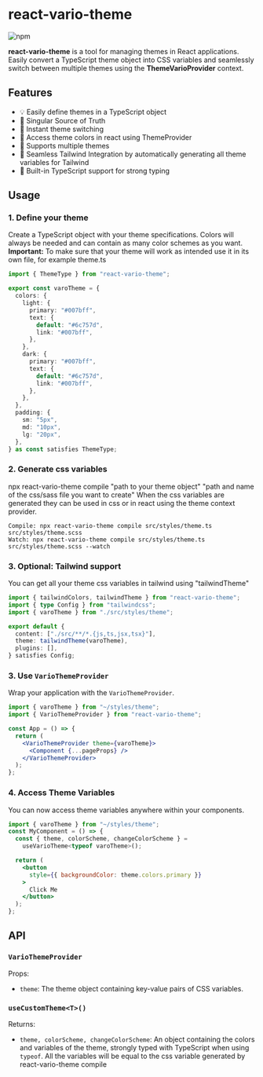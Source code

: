 # react-vario-theme

![npm](https://img.shields.io/npm/v/react-vario-theme)

**react-vario-theme** is a tool for managing themes in React applications. Easily convert a TypeScript theme object into CSS variables and seamlessly switch between multiple themes using the **ThemeVarioProvider** context.

## Features

- 💡 Easily define themes in a TypeScript object
- 🌟 Singular Source of Truth
- 🔄 Instant theme switching
- 🎨 Access theme colors in react using ThemeProvider
- 💫 Supports multiple themes
- 🌈 Seamless Tailwind Integration by automatically generating all theme variables for Tailwind
- 🤖 Built-in TypeScript support for strong typing

## Usage

### 1. Define your theme

Create a TypeScript object with your theme specifications. Colors will always be needed and can contain as many color schemes as you want. **Important:** To make sure that your theme will work as intended use it in its own file, for example theme.ts

```typescript
import { ThemeType } from "react-vario-theme";

export const varoTheme = {
  colors: {
    light: {
      primary: "#007bff",
      text: {
        default: "#6c757d",
        link: "#007bff",
      },
    },
    dark: {
      primary: "#007bff",
      text: {
        default: "#6c757d",
        link: "#007bff",
      },
    },
  },
  padding: {
    sm: "5px",
    md: "10px",
    lg: "20px",
  },
} as const satisfies ThemeType;
```

### 2. Generate css variables

npx react-vario-theme compile "path to your theme object" "path and name of the css/sass file you want to create"
When the css variables are generated they can be used in css or in react using the theme context provider.

```
Compile: npx react-vario-theme compile src/styles/theme.ts src/styles/theme.scss
Watch: npx react-vario-theme compile src/styles/theme.ts src/styles/theme.scss --watch
```

### 3. Optional: Tailwind support

You can get all your theme css variables in tailwind using "tailwindTheme"

```typescript
import { tailwindColors, tailwindTheme } from "react-vario-theme";
import { type Config } from "tailwindcss";
import { varoTheme } from "./src/styles/theme";

export default {
  content: ["./src/**/*.{js,ts,jsx,tsx}"],
  theme: tailwindTheme(varoTheme),
  plugins: [],
} satisfies Config;
```

### 3. Use `VarioThemeProvider`

Wrap your application with the `VarioThemeProvider`.

```jsx
import { varoTheme } from "~/styles/theme";
import { VarioThemeProvider } from "react-vario-theme";

const App = () => {
  return (
    <VarioThemeProvider theme={varoTheme}>
      <Component {...pageProps} />
    </VarioThemeProvider>
  );
};
```

### 4. Access Theme Variables

You can now access theme variables anywhere within your components.

```jsx
import { varoTheme } from "~/styles/theme";
const MyComponent = () => {
  const { theme, colorScheme, changeColorScheme } =
    useVarioTheme<typeof varoTheme>();

  return (
    <button
      style={{ backgroundColor: theme.colors.primary }}
    >
      Click Me
    </button>
  );
};
```

## API

### `VarioThemeProvider`

Props:

- `theme`: The theme object containing key-value pairs of CSS variables.

### `useCustomTheme<T>()`

Returns:

- `theme, colorScheme, changeColorScheme`: An object containing the colors and variables of the theme, strongly typed with TypeScript when using `typeof`. All the variables will be equal to the css variable generated by react-vario-theme compile
